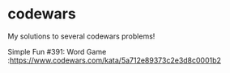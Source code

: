 # codewars
My solutions to several codewars problems!

Simple Fun #391: Word Game :https://www.codewars.com/kata/5a712e89373c2e3d8c0001b2

